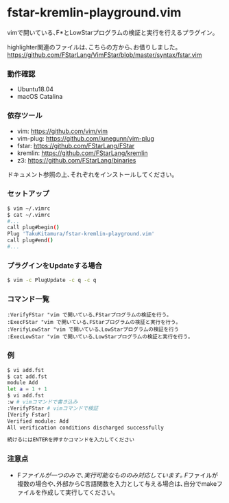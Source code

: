 # fstar-kremlin-playground.vim
vimで開いている､F*とLowStarプログラムの検証と実行を行えるプラグイン｡

highlighter関連のファイルは､こちらの方から､お借りしました｡
https://github.com/FStarLang/VimFStar/blob/master/syntax/fstar.vim

### 動作確認
- Ubuntu18.04
- macOS Catalina 

### 依存ツール
- vim: https://github.com/vim/vim
- vim-plug: https://github.com/junegunn/vim-plug
- fstar: https://github.com/FStarLang/FStar
- kremlin: https://github.com/FStarLang/kremlin
- z3: https://github.com/FStarLang/binaries

ドキュメント参照の上､それぞれをインストールしてください｡

### セットアップ
```sh
$ vim ~/.vimrc
$ cat ~/.vimrc
#...
call plug#begin()
Plug 'TakuKitamura/fstar-kremlin-playground.vim'
call plug#end()
#...
```

### プラグインをUpdateする場合
```sh
$ vim -c PlugUpdate -c q -c q 
```

### コマンド一覧
```vim
:VerifyFStar "vim で開いている､FStarプログラムの検証を行う｡
:ExecFStar "vim で開いている､FStarプログラムの検証と実行を行う｡
:VerifyLowStar "vim で開いている､LowStarプログラムの検証を行う
:ExecLowStar "vim で開いている､LowStarプログラムの検証と実行を行う｡
```
### 例
```sh
$ vi add.fst
$ cat add.fst
module Add
let a = 1 + 1
$ vi add.fst
:w # vimコマンドで書き込み
:VerifyFStar # vimコマンドで検証
[Verify Fstar]
Verified module: Add
All verification conditions discharged successfully

続けるにはENTERを押すかコマンドを入力してください
```

### 注意点
- F*ファイルが一つのみで､実行可能なもののみ対応しています｡
F*ファイルが複数の場合や､外部からC言語関数を入力として与える場合は､自分でmakeファイルを作成して実行してください｡